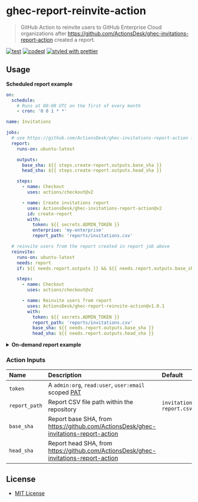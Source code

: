 # ghec-report-reinvite-action

> GitHub Action to reinvite users to GitHub Enterprise Cloud organizations after https://github.com/ActionsDesk/ghec-invitations-report-action created a report.

[![test](https://github.com/ActionsDesk/ghec-invitations-report-action/actions/workflows/test.yml/badge.svg)](https://github.com/ActionsDesk/ghec-invitations-report-action/actions/workflows/test.yml) [![codeql](https://github.com/ActionsDesk/ghec-invitations-report-action/actions/workflows/codeql.yml/badge.svg)](https://github.com/ActionsDesk/ghec-invitations-report-action/actions/workflows/codeql.yml) [![styled with prettier](https://img.shields.io/badge/styled_with-prettier-ff69b4.svg)](https://github.com/prettier/prettier)

## Usage

**Scheduled report example**

```yml
on:
  schedule:
    # Runs at 00:00 UTC on the first of every month
    - cron: '0 0 1 * *'

name: Invitations

jobs:
  # use https://github.com/ActionsDesk/ghec-invitations-report-action first to create the report
  report:
    runs-on: ubuntu-latest

    outputs:
      base_sha: ${{ steps.create-report.outputs.base_sha }}
      head_sha: ${{ steps.create-report.outputs.head_sha }}

    steps:
      - name: Checkout
        uses: actions/checkout@v2

      - name: Create invitations report
        uses: ActionsDesk/ghec-invitations-report-action@v2
        id: create-report
        with:
          token: ${{ secrets.ADMIN_TOKEN }}
          enterprise: 'my-enterprise'
          report_path: 'reports/invitations.csv'

  # reinvite users from the report created in report job above
  reinvite:
    runs-on: ubuntu-latest
    needs: report
    if: ${{ needs.report.outputs }} && ${{ needs.report.outputs.base_sha }} && ${{ needs.report.outputs.head_sha }}

    steps:
      - name: Checkout
        uses: actions/checkout@v2

      - name: Reinvite users from report
        uses: ActionsDesk/ghec-report-reinvite-action@v1.0.1
        with:
          token: ${{ secrets.ADMIN_TOKEN }}
          report_path: 'reports/invitations.csv'
          base_sha: ${{ needs.report.outputs.base_sha }}
          head_sha: ${{ needs.report.outputs.head_sha }}
```

<details>
  <summary><strong>On-demand report example</strong></summary>

```yml
on:
  workflow_dispatch:
    inputs:
      enterprise:
        description: 'GitHub Enterprise Cloud account, if omitted the report will target the repository organization only'
        required: false
        default: 'my-enterprise'
      report_path:
        description: 'Path to the report file'
        default: 'reports/invitations.csv'
        required: false

name: On-demand invitations

jobs:
  # use https://github.com/ActionsDesk/ghec-invitations-report-action first to create the report
  report:
    runs-on: ubuntu-latest

    outputs:
      base_sha: ${{ steps.create-report.outputs.base_sha }}
      head_sha: ${{ steps.create-report.outputs.head_sha }}

    steps:
      - name: Checkout
        uses: actions/checkout@v2

      - name: Create invitations report
        uses: ActionsDesk/ghec-invitations-report-action@v2
        id: create-report
        with:
          token: ${{ secrets.ADMIN_TOKEN }}
          enterprise: ${{ github.event.inputs.enterprise }}
          report_path: ${{ github.event.inputs.report_path }}

  # reinvite users from the report created in report job above
  reinvite:
    runs-on: ubuntu-latest
    needs: report
    if: ${{ needs.report.outputs }} && ${{ needs.report.outputs.base_sha }} && ${{ needs.report.outputs.head_sha }}

    steps:
      - name: Checkout
        uses: actions/checkout@v2

      - name: Reinvite users from report
        uses: ActionsDesk/ghec-report-reinvite-action@v1.0.1
        with:
          token: ${{ secrets.ADMIN_TOKEN }}
          report_path: ${{ github.event.inputs.report_path }}
          base_sha: ${{ needs.report.outputs.base_sha }}
          head_sha: ${{ needs.report.outputs.head_sha }}
```

</details>

### Action Inputs

| Name          | Description                                                                         | Default                 | Required |
| :------------ | :---------------------------------------------------------------------------------- | :---------------------- | :------- |
| `token`       | A `admin:org`, `read:user`, `user:email` scoped [PAT]                               |                         | `true`   |
| `report_path` | Report CSV file path within the repository                                          | `invitation-report.csv` | `true`   |
| `base_sha`    | Report base SHA, from https://github.com/ActionsDesk/ghec-invitations-report-action |                         | `true`   |
| `head_sha`    | Report head SHA, from https://github.com/ActionsDesk/ghec-invitations-report-action |                         | `true`   |

## License

- [MIT License](./license)

[pat]: https://docs.github.com/en/github/authenticating-to-github/creating-a-personal-access-token 'Personal Access Token'
